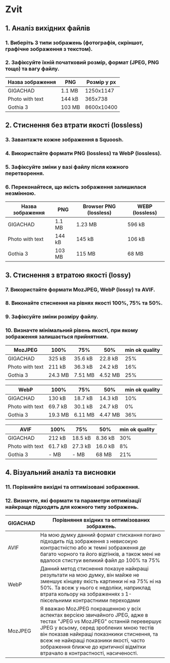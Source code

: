 # Zvit
## 1. Аналіз вихідних файлів
### 1.	Виберіть 3 типи зображень (фотографія, скріншот, графічне зображення з текстом).

### 2.	Зафіксуйте їхній початковий розмір, формат (JPEG, PNG тощо) та вагу файлу.
|Назва зображення|     PNG     | Розмір у px |
|----------------|-------------|-------------|
| GIGACHAD       |  1.1 MB     | 1250x1147   |
| Photo with text|  144 kB     | 365x738     |
| Gothia 3       |  103 MB     | 8600x10400  |

## 2. Стиснення без втрати якості (lossless)
### 3.  Завантажте кожне зображення в Squoosh.
### 4.  Використайте формати PNG (lossless) та WebP (lossless).
### 5.  Зафіксуйте зміни у вазі файлу після кожного перетворення.
### 6.  Переконайтеся, що якість зображення залишилася незмінною.

|Назва зображення|     PNG     | Browser PNG (lossless) | WEBP (lossless) |
|----------------|-------------|------------------------|-----------------|
| GIGACHAD       |  1.1 MB     |         1.23 MB        |     596 kB      |
| Photo with text|  144 kB     |         145 kB         |     106 kB      |
| Gothia 3       |  103 MB     |         115 MB         |     68 MB       |

## 3. Стиснення з втратою якості (lossy)
### 7.  Використайте формати MozJPEG, WebP (lossy) та AVIF.
### 8.  Виконайте стиснення на рівнях якості 100%, 75% та 50%.
### 9.  Зафіксуйте зміни розміру файлу.
### 10. Визначте мінімальний рівень якості, при якому зображення залишається прийнятним.

|    MozJPEG     |    100%   |    75%    |  50%   | min ok quality |
|----------------|-----------|-----------|--------|----------------|
| GIGACHAD       |  325 kB   |  35.6 kB  | 22.8 kB|      25%       |
| Photo with text|  211 kB   |  36.3 kB  | 24.2 kB|      16%       |
| Gothia 3       |  24.3 MB  |  7.51 MB  | 4.52 MB|      25%       |

|      WebP      |    100%   |    75%    |  50%   | min ok quality |
|----------------|-----------|-----------|--------|----------------|
| GIGACHAD       |  130 kB   |  18.7 kB  | 14.3 kB|      10%       |
| Photo with text|  69.7 kB  |  30.1 kB  | 24.7 kB|      0%        |
| Gothia 3       |  19.3 MB  |  6.11 MB  | 4.47 MB|      36%       |

|      AVIF      |    100%   |    75%    |  50%   | min ok quality |
|----------------|-----------|-----------|--------|----------------|
| GIGACHAD       |  212 kB   |  18.5 kB  | 8.36 kB|      30%       |
| Photo with text|  61.7 kB  |  27.3 kB  | 16.0 kB|      8%        |
| Gothia 3       |    - MB   |    - MB   | 68 MB  |      21%       |

## 4. Візуальний аналіз та висновки
### 11.  Порівняйте вихідні та оптимізовані зображення.
### 12.  Визначте, які формати та параметри оптимізації найкраще підходять для кожного типу зображень.

|     GIGACHAD     |                                                                                                                                         Порівняння вхідних та оптимізованих зображень.                                                                                                                                                     |
|------------------|--------------------------------------------------------------------------------------------------------------------------------------------------------------------------------------------------------------------------------------------------------------------------------------------------------------------------------------------|
|      AVIF        | На мою думку данний формат стискання погано підходить під зображення з невисокую контрастністю або ж темні зображення де багато чорного та його відтінків, а також мені не вдалося стистуи великий файл до 100% та 75%                                                                                                                     |
|      WebP        | Данний метод стиснення показуе найкращі результати на мою думку, він майже не зменшує кінцеву якість картинки ні на 75% ні на 50%. Та всеж у нього є недоліки, наприклад втрата кольору на зображеннях з 1-піксельними контрастними переходами                                                                                             |
|    MozJPEG       | Я вважаю MozJPEG покращенною у всіх аспектах версією звичайного JPEG, адже в тестах "JPEG vs MozJPEG" останній перевершує JPEG у всьому, серед зроблених мною тестів він показав найкращі показнкики стиснення, та всеж не найкращі показники якості, часто зображення ближче до критичної відмітки втрачало в контрастності, насиченості. |

